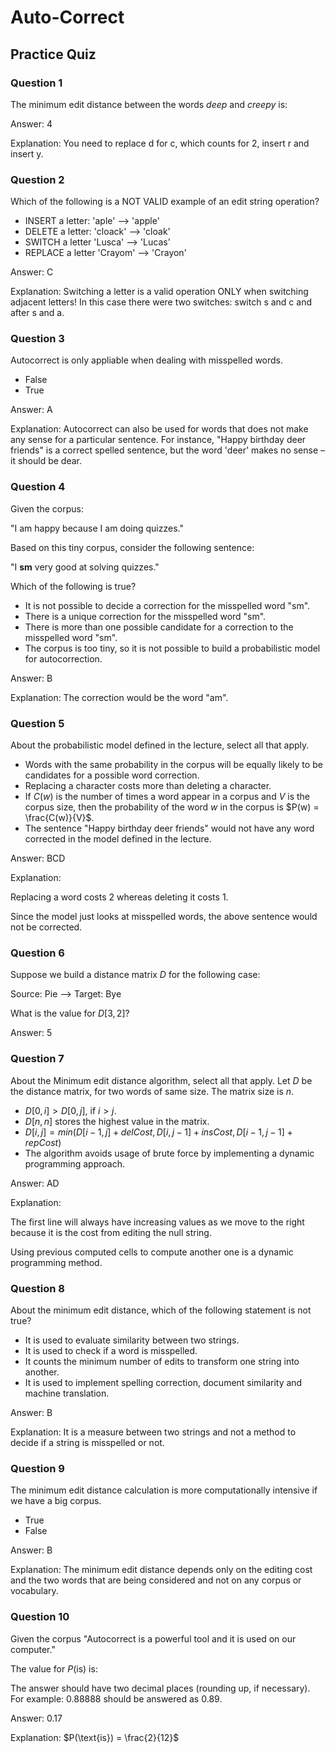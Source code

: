 # Auto-Correct

## Practice Quiz

### Question 1

The minimum edit distance between the words *deep* and *creepy* is:

Answer: $4$

Explanation: You need to replace d for c, which counts for 2, insert r and insert y.

### Question 2

Which of the following is a NOT VALID example of an edit string operation?

- INSERT a letter: 'aple' --> 'apple'
- DELETE a letter: 'cloack'  -->  'cloak'
- SWITCH a letter 'Lusca' --> 'Lucas'
- REPLACE a letter 'Crayom' --> 'Crayon'

Answer: C

Explanation: Switching a letter is a valid operation ONLY when switching adjacent letters! In this case there were two switches: switch s and c and after s and a.

### Question 3

Autocorrect is only appliable when dealing with misspelled words.

- False
- True

Answer: A

Explanation: Autocorrect can also be used for words that does not make any sense for a particular sentence. For instance, "Happy birthday deer friends" is a correct spelled sentence, but the word 'deer' makes no sense – it should be dear.

### Question 4

Given the corpus:

"I am happy because I am doing quizzes."

Based on this tiny corpus, consider the following sentence:

"I **sm** very good at solving quizzes."

Which of the following is true?

- It is not possible to decide a correction for the misspelled word "sm".
- There is a unique correction for the misspelled word "sm".
- There is more than one possible candidate for a correction to the misspelled word "sm".
- The corpus is too tiny, so it is not possible to build a probabilistic model for autocorrection.

Answer: B

Explanation: The correction would be the word "am".

### Question 5

About the probabilistic model defined in the lecture, select all that apply.

- Words with the same probability in the corpus will be equally likely to be candidates for a possible word correction.
- Replacing a character costs more than deleting a character.
- If $C(w)$ is the number of times a word appear in a corpus and $V$ is the corpus size, then the probability of the word $w$ in the corpus is $P(w) = \frac{C(w)}{V}$.
- The sentence "Happy birthday deer friends" would not have any word corrected in the model defined in the lecture.

Answer: BCD

Explanation:

Replacing a word costs 2 whereas deleting it costs 1.

Since the model just looks at misspelled words, the above sentence would not be corrected.

### Question 6

Suppose we build a distance matrix $D$ for the following case:

Source: Pie --> Target: Bye

What is the value for $D[3, 2]$?

Answer: $5$

### Question 7

About the Minimum edit distance algorithm, select all that apply. Let $D$ be the distance matrix, for two words of same size. The matrix size is $n$.

- $D[0, i] > D[0, j]$, if $i > j$.
- $D[n, n]$ stores the highest value in the matrix.
- $D[i, j] = min(D[i - 1, j] + delCost, D[i, j - 1] + insCost, D[i - 1, j - 1] + repCost)$
- The algorithm avoids usage of brute force by implementing a dynamic programming approach.

Answer: AD

Explanation:

The first line will always have increasing values as we move to the right because it is the cost from editing the null string.

Using previous computed cells to compute another one is a dynamic programming method.

### Question 8

About the minimum edit distance, which of the following statement is not true?

- It is used to evaluate similarity between two strings.
- It is used to check if a word is misspelled.
- It counts the minimum number of edits to transform one string into another.
- It is used to implement spelling correction, document similarity and machine translation.

Answer: B

Explanation: It is a measure between two strings and not a method to decide if a string is misspelled or not.

### Question 9

The minimum edit distance calculation is more computationally intensive if we have a big corpus.

- True
- False

Answer: B

Explanation: The minimum edit distance depends only on the editing cost and the two words that are being considered and not on any corpus or vocabulary.

### Question 10

Given the corpus "Autocorrect is a powerful tool and it is used on our computer."

The value for $P(\text{is})$ is:

The answer should have two decimal places (rounding up, if necessary). For example: $0.88888$ should be answered as $0.89$.

Answer: 0.17

Explanation: $P(\text{is}) = \frac{2}{12}$
